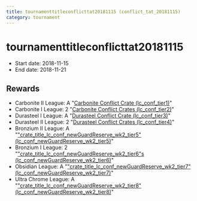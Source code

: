 ```yaml
---
title: tournamenttitleconflicttat20181115 (conflict_tat_20181115)
category: tournament
---
```

# tournamenttitleconflicttat20181115

  * Start date: 2018-11-15
  * End date: 2018-11-21

## Rewards

  * Carbonite II League: A "[Carbonite Conflict Crate (lc_conf_tier1)](lc_conf_tier1.html)"
  * Carbonite I League: 2 "[Carbonite Conflict Crates (lc_conf_tier2)](lc_conf_tier2.html)"
  * Durasteel I League: A "[Durasteel Conflict Crate (lc_conf_tier3)](lc_conf_tier3.html)"
  * Durasteel II League: 2 "[Durasteel Conflict Crates (lc_conf_tier4)](lc_conf_tier4.html)"
  * Bronzium II League: A "["crate_title_lc_conf_newGuardReserve_wk2_tier5" (lc_conf_newGuardReserve_wk2_tier5)](lc_conf_newGuardReserve_wk2_tier5.html)"
  * Bronzium I League: 2 "["crate_title_lc_conf_newGuardReserve_wk2_tier6"s (lc_conf_newGuardReserve_wk2_tier6)](lc_conf_newGuardReserve_wk2_tier6.html)"
  * Obsidian League: A "["crate_title_lc_conf_newGuardReserve_wk2_tier7" (lc_conf_newGuardReserve_wk2_tier7)](lc_conf_newGuardReserve_wk2_tier7.html)"
  * Ultra Chrome League: A "["crate_title_lc_conf_newGuardReserve_wk2_tier8" (lc_conf_newGuardReserve_wk2_tier8)](lc_conf_newGuardReserve_wk2_tier8.html)"
